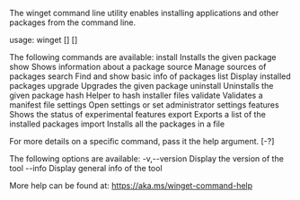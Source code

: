 The winget command line utility enables installing applications and other packages from the command line.

usage: winget [<command>] [<options>]

The following commands are available:
  install    Installs the given package
  show       Shows information about a package
  source     Manage sources of packages
  search     Find and show basic info of packages
  list       Display installed packages
  upgrade    Upgrades the given package
  uninstall  Uninstalls the given package
  hash       Helper to hash installer files
  validate   Validates a manifest file
  settings   Open settings or set administrator settings
  features   Shows the status of experimental features
  export     Exports a list of the installed packages
  import     Installs all the packages in a file

For more details on a specific command, pass it the help argument. [-?]

The following options are available:
  -v,--version  Display the version of the tool
  --info        Display general info of the tool

More help can be found at: https://aka.ms/winget-command-help